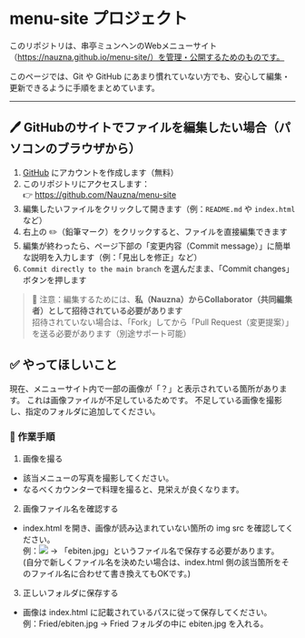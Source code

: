 # menu-site プロジェクト

このリポジトリは、串亭ミュンヘンのWebメニューサイト（https://nauzna.github.io/menu-site/）を管理・公開するためのものです。

このページでは、Git や GitHub にあまり慣れていない方でも、安心して編集・更新できるように手順をまとめています。

---

## 🖊 GitHubのサイトでファイルを編集したい場合（パソコンのブラウザから）

1. [GitHub](https://github.com) にアカウントを作成します（無料）
2. このリポジトリにアクセスします：  
   👉 https://github.com/Nauzna/menu-site
3. 編集したいファイルをクリックして開きます（例：`README.md` や `index.html` など）
4. 右上の ✏️（鉛筆マーク）をクリックすると、ファイルを直接編集できます
5. 編集が終わったら、ページ下部の「変更内容（Commit message）」に簡単な説明を入力します（例：「見出しを修正」など）
6. `Commit directly to the main branch` を選んだまま、「Commit changes」ボタンを押します

> 🔐 注意：編集するためには、**私（Nauzna）からCollaborator（共同編集者）として招待されている必要があります**  
> 招待されていない場合は、「Fork」してから「Pull Request（変更提案）」を送る必要があります（別途サポート可能）

## ✅ やってほしいこと

現在、メニューサイト内で一部の画像が「？」と表示されている箇所があります。
これは画像ファイルが不足しているためです。
不足している画像を撮影し、指定のフォルダに追加してください。

### 📝 作業手順

1. 画像を撮る  
- 該当メニューの写真を撮影してください。
- なるべくカウンターで料理を撮ると、見栄えが良くなります。
2. 画像ファイル名を確認する  
- index.html を開き、画像が読み込まれていない箇所の img src を確認してください。  
例：<img src="Fried/ebiten.jpg"> → 「ebiten.jpg」というファイル名で保存する必要があります。  
(自分で新しくファイル名を決めたい場合は、index.html 側の該当箇所をそのファイル名に合わせて書き換えてもOKです。)
3. 正しいフォルダに保存する  
- 画像は index.html に記載されているパスに従って保存してください。  
例：Fried/ebiten.jpg → Fried フォルダの中に ebiten.jpg を入れる。







